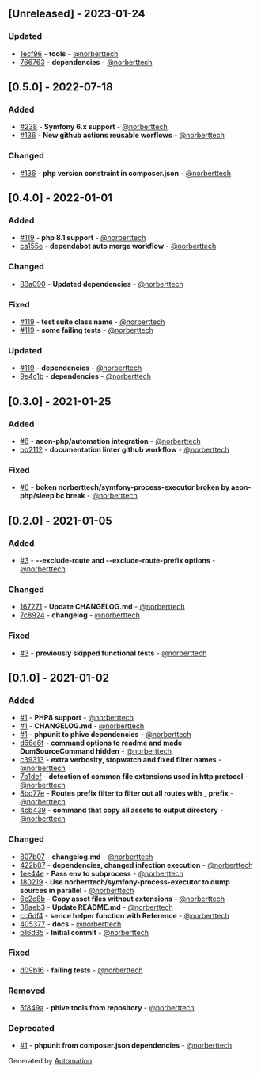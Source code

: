 ## [Unreleased] - 2023-01-24

### Updated
- [1ecf96](https://github.com/norberttech/static-content-generator-bundle/commit/1ecf967745a5d53ad5e4f1301fcb093f2e8a2d8c) - **tools** - [@norberttech](https://github.com/norberttech)
- [766763](https://github.com/norberttech/static-content-generator-bundle/commit/76676316abc2eba785f8d90d3070983d0873ca2c) - **dependencies** - [@norberttech](https://github.com/norberttech)

## [0.5.0] - 2022-07-18

### Added
- [#238](https://github.com/norberttech/static-content-generator-bundle/pull/238) - **Symfony 6.x support** - [@norberttech](https://github.com/norberttech)
- [#136](https://github.com/norberttech/static-content-generator-bundle/pull/136) - **New github actions reusable worflows** - [@norberttech](https://github.com/norberttech)

### Changed
- [#136](https://github.com/norberttech/static-content-generator-bundle/pull/136) - **php version constraint in composer.json** - [@norberttech](https://github.com/norberttech)

## [0.4.0] - 2022-01-01

### Added
- [#119](https://github.com/norberttech/static-content-generator-bundle/pull/119) - **php 8.1 support** - [@norberttech](https://github.com/norberttech)
- [ca155e](https://github.com/norberttech/static-content-generator-bundle/commit/ca155e2d1c503b53a3694b31155e993a2f6bde96) - **dependabot auto merge workflow** - [@norberttech](https://github.com/norberttech)

### Changed
- [83a090](https://github.com/norberttech/static-content-generator-bundle/commit/83a090bb5b8b744138e88ae7f81b44ba5ce2d87b) - **Updated dependencies** - [@norberttech](https://github.com/norberttech)

### Fixed
- [#119](https://github.com/norberttech/static-content-generator-bundle/pull/119) - **test suite class name** - [@norberttech](https://github.com/norberttech)
- [#119](https://github.com/norberttech/static-content-generator-bundle/pull/119) - **some failing tests** - [@norberttech](https://github.com/norberttech)

### Updated
- [#119](https://github.com/norberttech/static-content-generator-bundle/pull/119) - **dependencies** - [@norberttech](https://github.com/norberttech)
- [9e4c1b](https://github.com/norberttech/static-content-generator-bundle/commit/9e4c1b9b91fa2ffd90f57e0e6976a199c0345b44) - **dependencies** - [@norberttech](https://github.com/norberttech)

## [0.3.0] - 2021-01-25

### Added
- [#6](https://github.com/norberttech/static-content-generator-bundle/pull/6) - **aeon-php/automation integration** - [@norberttech](https://github.com/norberttech)
- [bb2112](https://github.com/norberttech/static-content-generator-bundle/commit/bb2112c752fdbf81f89453918681afbf5ada8310) - **documentation linter github workflow** - [@norberttech](https://github.com/norberttech)

### Fixed
- [#6](https://github.com/norberttech/static-content-generator-bundle/pull/6) - **boken norberttech/symfony-process-executor broken by aeon-php/sleep bc break** - [@norberttech](https://github.com/norberttech)

## [0.2.0] - 2021-01-05

### Added
- [#3](https://github.com/norberttech/static-content-generator-bundle/pull/3) - **--exclude-route and --exclude-route-prefix options** - [@norberttech](https://github.com/norberttech)

### Changed
- [167271](https://github.com/norberttech/static-content-generator-bundle/commit/1672719e1f4f8e0e5803a7f734ba0312c39a1f8a) - **Update CHANGELOG.md** - [@norberttech](https://github.com/norberttech)
- [7c8924](https://github.com/norberttech/static-content-generator-bundle/commit/7c892453aa993f1fb9857588614d8d007b3b0967) - **changelog** - [@norberttech](https://github.com/norberttech)

### Fixed
- [#3](https://github.com/norberttech/static-content-generator-bundle/pull/3) - **previously skipped functional tests** - [@norberttech](https://github.com/norberttech)

## [0.1.0] - 2021-01-02

### Added
- [#1](https://github.com/norberttech/static-content-generator-bundle/pull/1) - **PHP8 support** - [@norberttech](https://github.com/norberttech)
- [#1](https://github.com/norberttech/static-content-generator-bundle/pull/1) - **CHANGELOG.md** - [@norberttech](https://github.com/norberttech)
- [#1](https://github.com/norberttech/static-content-generator-bundle/pull/1) - **phpunit to phive dependencies** - [@norberttech](https://github.com/norberttech)
- [d66e6f](https://github.com/norberttech/static-content-generator-bundle/commit/d66e6fecf7311342000956e9539c5598f008b0a4) - **command options to readme and made DumSourceCommand hidden** - [@norberttech](https://github.com/norberttech)
- [c39313](https://github.com/norberttech/static-content-generator-bundle/commit/c393131ea73df07099c6a4e146843155ad34c278) - **extra verbosity, stopwatch and fixed filter names** - [@norberttech](https://github.com/norberttech)
- [7b1def](https://github.com/norberttech/static-content-generator-bundle/commit/7b1def086a9521b32b1b50417dd482ac69ad0036) - **detection of common file extensions used in http protocol** - [@norberttech](https://github.com/norberttech)
- [8bd77e](https://github.com/norberttech/static-content-generator-bundle/commit/8bd77e99e67c6b162ca36925e5266cbcc26dbb93) - **Routes prefix filter to filter out all routes with _ prefix** - [@norberttech](https://github.com/norberttech)
- [4cb439](https://github.com/norberttech/static-content-generator-bundle/commit/4cb439fbee8749cecf2b7e6d6ca68d29401b9319) - **command that copy all assets to output directory** - [@norberttech](https://github.com/norberttech)

### Changed
- [807b07](https://github.com/norberttech/static-content-generator-bundle/commit/807b07feaa6ac79157a4de67ac1406b9db60595f) - **changelog.md** - [@norberttech](https://github.com/norberttech)
- [422b87](https://github.com/norberttech/static-content-generator-bundle/commit/422b87bb31d30a2e0ca8565c22821149d853dbe9) - **dependencies, changed infection execution** - [@norberttech](https://github.com/norberttech)
- [1ee44e](https://github.com/norberttech/static-content-generator-bundle/commit/1ee44eb124ac5693ac0d4de621c9a1c33888ec97) - **Pass env to subprocess** - [@norberttech](https://github.com/norberttech)
- [180219](https://github.com/norberttech/static-content-generator-bundle/commit/18021914e8e0f9f206be7f8e926c82400fff8315) - **Use norberttech/symfony-process-executor to dump sources in parallel** - [@norberttech](https://github.com/norberttech)
- [6c2c8b](https://github.com/norberttech/static-content-generator-bundle/commit/6c2c8b8b51e4606544426bf77a75102b1116d4d5) - **Copy asset files without extensions** - [@norberttech](https://github.com/norberttech)
- [38aeb3](https://github.com/norberttech/static-content-generator-bundle/commit/38aeb36a8771cceda9913b01ba2d1875d0da4df5) - **Update README.md** - [@norberttech](https://github.com/norberttech)
- [cc6df4](https://github.com/norberttech/static-content-generator-bundle/commit/cc6df4dd1a3bce4292b0c7ba496548b76c5112eb) - **serice helper function with Reference** - [@norberttech](https://github.com/norberttech)
- [405377](https://github.com/norberttech/static-content-generator-bundle/commit/405377f298ea251cd734802f903afe585d3b5450) - **docs** - [@norberttech](https://github.com/norberttech)
- [b16d35](https://github.com/norberttech/static-content-generator-bundle/commit/b16d35686111ba0fe12b01a1ed6aba09de5f3a00) - **Initial commit** - [@norberttech](https://github.com/norberttech)

### Fixed
- [d09b16](https://github.com/norberttech/static-content-generator-bundle/commit/d09b16290337488d620ce683fc282e1b2e2be884) - **failing tests** - [@norberttech](https://github.com/norberttech)

### Removed
- [5f849a](https://github.com/norberttech/static-content-generator-bundle/commit/5f849ab8c797299ed363b7cf138d2640f2c58591) - **phive tools from repository** - [@norberttech](https://github.com/norberttech)

### Deprecated
- [#1](https://github.com/norberttech/static-content-generator-bundle/pull/1) - **phpunit from composer.json dependencies** - [@norberttech](https://github.com/norberttech)

Generated by [Automation](https://github.com/aeon-php/automation)